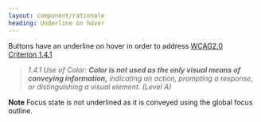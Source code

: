 ```yaml
---
layout: component/rationale
heading: Underline on hover
---
```


Buttons have an underline on hover in order to address [WCAG2.0 Criterion&nbsp;1.4.1](https://www.w3.org/TR/UNDERSTANDING-WCAG20/visual-audio-contrast-without-color.html)

> _1.4.1 Use of Color: **Color is not used as the only visual means of conveying information,** indicating an action, prompting a response, or distinguishing a visual element. (Level A)_

**Note** Focus state is not underlined as it is conveyed using the global focus outline.
